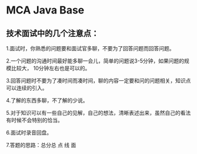 # MCA Java Base
## 技术面试中的几个注意点：

1.面试时，你熟悉的问题要和面试官多聊，不要为了回答问题而回答问题。

2.一个问题的沟通时间最好能多聊一会儿，简单的问题说3-5分钟，如果问题的规模比较大，
  10分钟左右也是可以的。

3.回答问题时不要为了凑时间而凑时间，聊的内容一定要和问的问题相关，知识点可以连续的引入。

4.了解的东西多聊，不了解的少说。

5.对于知识可以有一些自己的见解，自己的想法，清晰表述出来，虽然自己的看法有时候不会特别的恰当。

6.面试时录音回盘。

7.答题的思路：总分总  点 线 面
